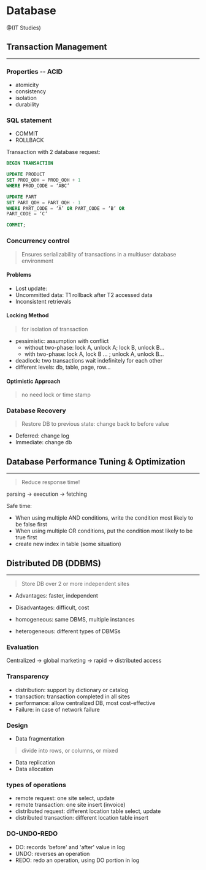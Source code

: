# Database

@(IT Studies)


## Transaction Management
-------------------------------------
### Properties -- ACID
- atomicity
- consistency
- isolation
- durability

### SQL statement
- COMMIT
- ROLLBACK

Transaction with 2 database request:
``` sql
BEGIN TRANSACTION

UPDATE PRODUCT
SET PROD_QOH = PROD_OQH + 1
WHERE PROD_CODE = ‘ABC’

UPDATE PART
SET PART_QOH = PART_OQH - 1
WHERE PART_CODE = ‘A’ OR PART_CODE = ‘B’ OR
PART_CODE = ‘C’

COMMIT;
```

### Concurrency control
> Ensures serializability of transactions in a multiuser database environment

#### Problems
- Lost update: 
- Uncommitted data: T1 rollback after T2 accessed data
- Inconsistent retrievals

#### Locking Method
> for isolation of transaction 

- pessimistic: assumption with conflict
    - without two-phase: lock A, unlock A; lock B, unlock B...
    - with two-phase: lock A, lock B ... ; unlock A, unlock B...
- deadlock: two transactions wait indefinitely for each other
- different levels: db, table, page, row...

#### Optimistic Approach
> no need lock or time stamp

### Database Recovery
> Restore DB to previous state: change back to before value

- Deferred: change log
- Immediate: change db


## Database Performance Tuning & Optimization
-------------------------------------
> Reduce response time!

parsing -> execution -> fetching

Safe time:
- When using multiple AND conditions, write the condition most likely to be false first
- When using multiple OR conditions, put the condition most likely to be true first
- create new index in table (some situation)


## Distributed DB (DDBMS)
-------------------------------------
> Store DB over 2 or more independent sites

- Advantages: faster, independent
- Disadvantages: difficult, cost 

- homogeneous: same DBMS, multiple instances
- heterogeneous: different types of DBMSs

### Evaluation
Centralized -> global marketing -> rapid -> distributed access

### Transparency
- distribution: support by dictionary or catalog
- transaction: transaction completed in all sites
- performance: allow centralized DB, most cost-effective
- Failure: in case of network failure

### Design
- Data fragmentation
> divide into rows, or columns, or mixed

- Data replication
- Data allocation

### types of operations
- remote request: one site select, update
- remote transaction: one site insert (invoice)
- distributed request: different location table select, update
- distributed transaction: different location table insert

### DO-UNDO-REDO
- DO: records 'before' and 'after' value in log
- UNDO: reverses an operation
- REDO: redo an operation, using DO portion in log